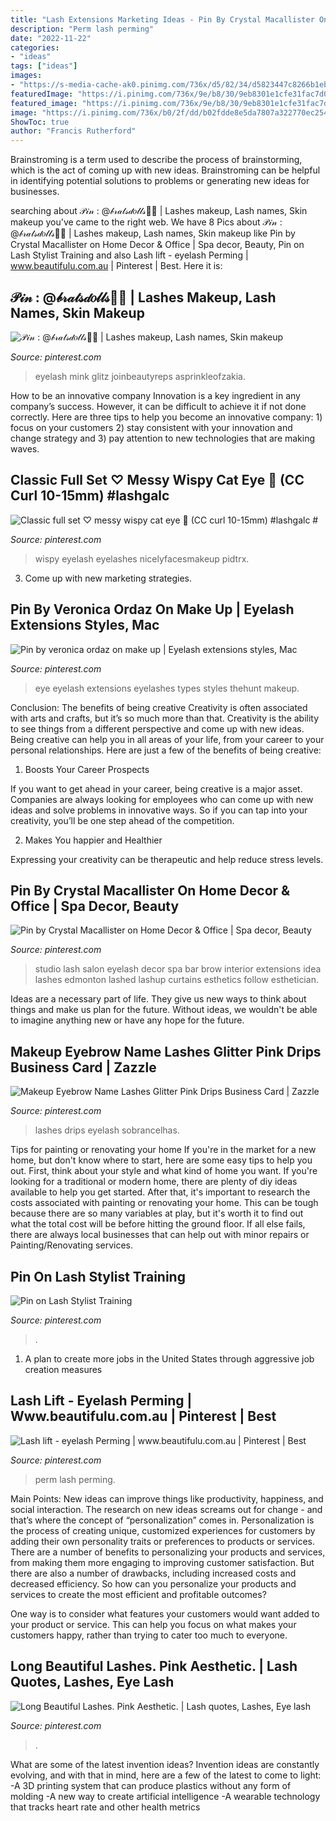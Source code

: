 ```yaml
---
title: "Lash Extensions Marketing Ideas - Pin By Crystal Macallister On Home Decor &amp; Office"
description: "Perm lash perming"
date: "2022-11-22"
categories:
- "ideas"
tags: ["ideas"]
images:
- "https://s-media-cache-ak0.pinimg.com/736x/d5/82/34/d5823447c8266b1ebeac1daedf06b7be--lash-lift-lash-perm.jpg"
featuredImage: "https://i.pinimg.com/736x/9e/b8/30/9eb8301e1cfe31fac7d02b5b5543b8b8.jpg"
featured_image: "https://i.pinimg.com/736x/9e/b8/30/9eb8301e1cfe31fac7d02b5b5543b8b8.jpg"
image: "https://i.pinimg.com/736x/b0/2f/dd/b02fdde8e5da7807a322770ec254d5ef.jpg"
ShowToc: true
author: "Francis Rutherford"
---
```



Brainstroming is a term used to describe the process of brainstorming, which is the act of coming up with new ideas. Brainstroming can be helpful in identifying potential solutions to problems or generating new ideas for businesses.

	

		
searching about 𝒫𝒾𝓃 : @𝒷𝓇𝒶𝓉𝓈𝒹𝑜𝓁𝓁𝓈🥵🥶 | Lashes makeup, Lash names, Skin makeup you've came to the right web. We have 8 Pics about 𝒫𝒾𝓃 : @𝒷𝓇𝒶𝓉𝓈𝒹𝑜𝓁𝓁𝓈🥵🥶 | Lashes makeup, Lash names, Skin makeup like Pin by Crystal Macallister on Home Decor &amp; Office | Spa decor, Beauty, Pin on Lash Stylist Training and also Lash lift - eyelash Perming | www.beautifulu.com.au | Pinterest | Best. Here it is:
		
    
## 𝒫𝒾𝓃 : @𝒷𝓇𝒶𝓉𝓈𝒹𝑜𝓁𝓁𝓈🥵🥶 | Lashes Makeup, Lash Names, Skin Makeup

<img loading=lazy src="https://i.pinimg.com/736x/e9/6b/c3/e96bc3e4db3a0020876d5bded93b6cc9.jpg" onerror="this.onerror=null;this.src='https://tse2.mm.bing.net/th?id=OIP.rlLkCbsNvZhfHC4IjEZNcAHaH3&amp;pid=15.1';" alt="𝒫𝒾𝓃 : @𝒷𝓇𝒶𝓉𝓈𝒹𝑜𝓁𝓁𝓈🥵🥶 | Lashes makeup, Lash names, Skin makeup">

_Source: pinterest.com_

>eyelash mink glitz joinbeautyreps asprinkleofzakia. 

	

How to be an innovative company
Innovation is a key ingredient in any company’s success. However, it can be difficult to achieve it if not done correctly. Here are three tips to help you become an innovative company: 1) focus on your customers 2) stay consistent with your innovation and change strategy and 3) pay attention to new technologies that are making waves.

    
## Classic Full Set ♡ Messy Wispy Cat Eye 🦋 (CC Curl 10-15mm) #lashgalc #

<img loading=lazy src="https://i.pinimg.com/736x/8e/25/8f/8e258f2234562274257a69ac5aa31c3d.jpg" onerror="this.onerror=null;this.src='https://tse2.mm.bing.net/th?id=OIP._sSYq3m-OQjXrt9YF3rixAHaHX&amp;pid=15.1';" alt="Classic full set ♡ messy wispy cat eye 🦋 (CC curl 10-15mm) #lashgalc #">

_Source: pinterest.com_

>wispy eyelash eyelashes nicelyfacesmakeup pidtrx. 

	

3. Come up with new marketing strategies.

    
## Pin By Veronica Ordaz On Make Up | Eyelash Extensions Styles, Mac

<img loading=lazy src="https://i.pinimg.com/736x/8d/37/22/8d3722878e4197990786f50e24d99b72--remedies-make-up.jpg" onerror="this.onerror=null;this.src='https://tse4.mm.bing.net/th?id=OIP.mp6REWhUyEn-se36zvZZ_gHaHI&amp;pid=15.1';" alt="Pin by veronica ordaz on make up | Eyelash extensions styles, Mac">

_Source: pinterest.com_

>eye eyelash extensions eyelashes types styles thehunt makeup. 

	

Conclusion: The benefits of being creative
Creativity is often associated with arts and crafts, but it’s so much more than that. Creativity is the ability to see things from a different perspective and come up with new ideas. Being creative can help you in all areas of your life, from your career to your personal relationships.
Here are just a few of the benefits of being creative:

1. Boosts Your Career Prospects

If you want to get ahead in your career, being creative is a major asset. Companies are always looking for employees who can come up with new ideas and solve problems in innovative ways. So if you can tap into your creativity, you’ll be one step ahead of the competition.

2. Makes You happier and Healthier

Expressing your creativity can be therapeutic and help reduce stress levels.

    
## Pin By Crystal Macallister On Home Decor &amp; Office | Spa Decor, Beauty

<img loading=lazy src="https://i.pinimg.com/originals/8a/4f/9f/8a4f9fb13027bc4027eb433ae57f27c2.jpg" onerror="this.onerror=null;this.src='https://tse3.mm.bing.net/th?id=OIP.OOkwcfC7zKY78ZqN9AibtgHaLj&amp;pid=15.1';" alt="Pin by Crystal Macallister on Home Decor &amp; Office | Spa decor, Beauty">

_Source: pinterest.com_

>studio lash salon eyelash decor spa bar brow interior extensions idea lashes edmonton lashed lashup curtains esthetics follow esthetician. 

	

Ideas are a necessary part of life. They give us new ways to think about things and make us plan for the future. Without ideas, we wouldn't be able to imagine anything new or have any hope for the future.

    
## Makeup Eyebrow Name Lashes Glitter Pink Drips Business Card | Zazzle

<img loading=lazy src="https://i.pinimg.com/736x/9e/b8/30/9eb8301e1cfe31fac7d02b5b5543b8b8.jpg" onerror="this.onerror=null;this.src='https://tse2.mm.bing.net/th?id=OIP.CNC4D8_woFvcu5-MjSsumwHaHa&amp;pid=15.1';" alt="Makeup Eyebrow Name Lashes Glitter Pink Drips Business Card | Zazzle">

_Source: pinterest.com_

>lashes drips eyelash sobrancelhas. 

	

Tips for painting or renovating your home
If you're in the market for a new home, but don't know where to start, here are some easy tips to help you out. First, think about your style and what kind of home you want. If you're looking for a traditional or modern home, there are plenty of diy ideas available to help you get started.
After that, it's important to research the costs associated with painting or renovating your home. This can be tough because there are so many variables at play, but it's worth it to find out what the total cost will be before hitting the ground floor. If all else fails, there are always local businesses that can help out with minor repairs or Painting/Renovating services.

    
## Pin On Lash Stylist Training

<img loading=lazy src="https://i.pinimg.com/736x/ff/66/49/ff664955372840ddcc3652932e3ef32b.jpg" onerror="this.onerror=null;this.src='https://tse2.mm.bing.net/th?id=OIP.oHLNrS_JrBPUR33cW21yRwHaJQ&amp;pid=15.1';" alt="Pin on Lash Stylist Training">

_Source: pinterest.com_

>. 

	

1. A plan to create more jobs in the United States through aggressive job creation measures 

    
## Lash Lift - Eyelash Perming | Www.beautifulu.com.au | Pinterest | Best

<img loading=lazy src="https://s-media-cache-ak0.pinimg.com/736x/d5/82/34/d5823447c8266b1ebeac1daedf06b7be--lash-lift-lash-perm.jpg" onerror="this.onerror=null;this.src='https://tse4.mm.bing.net/th?id=OIP.u5px363eXQ0kBLppoyC8gwHaGS&amp;pid=15.1';" alt="Lash lift - eyelash Perming | www.beautifulu.com.au | Pinterest | Best">

_Source: pinterest.com_

>perm lash perming. 

	

Main Points: New ideas can improve things like productivity, happiness, and social interaction.
The research on new ideas screams out for change - and that’s where the concept of “personalization” comes in. Personalization is the process of creating unique, customized experiences for customers by adding their own personality traits or preferences to products or services.
There are a number of benefits to personalizing your products and services, from making them more engaging to improving customer satisfaction. But there are also a number of drawbacks, including increased costs and decreased efficiency. So how can you personalize your products and services to create the most efficient and profitable outcomes?

One way is to consider what features your customers would want added to your product or service. This can help you focus on what makes your customers happy, rather than trying to cater too much to everyone.

    
## Long Beautiful Lashes. Pink Aesthetic. | Lash Quotes, Lashes, Eye Lash

<img loading=lazy src="https://i.pinimg.com/736x/b0/2f/dd/b02fdde8e5da7807a322770ec254d5ef.jpg" onerror="this.onerror=null;this.src='https://tse3.mm.bing.net/th?id=OIP.BCbkI2NrCRaJs16ZD3PL5AHaJ3&amp;pid=15.1';" alt="Long Beautiful Lashes. Pink Aesthetic. | Lash quotes, Lashes, Eye lash">

_Source: pinterest.com_

>. 

	

What are some of the latest invention ideas?
Invention ideas are constantly evolving, and with that in mind, here are a few of the latest to come to light: 
-A 3D printing system that can produce plastics without any form of molding 
-A new way to create artificial intelligence 
-A wearable technology that tracks heart rate and other health metrics

